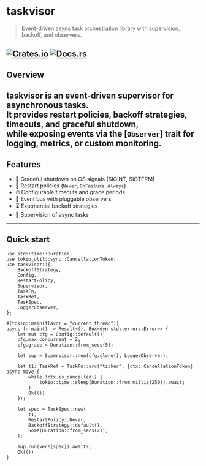 # taskvisor

> Event-driven async task orchestration library with supervision, backoff, and observers.

[![Crates.io](https://img.shields.io/crates/v/taskvisor.svg)](https://crates.io/crates/taskvisor)
[![Docs.rs](https://docs.rs/taskvisor/badge.svg)](https://docs.rs/taskvisor)
---

## Overview
**taskvisor** is an event-driven supervisor for asynchronous tasks.  
It provides **restart policies**, **backoff strategies**, **timeouts**, and **graceful shutdown**,  
while exposing events via the [`Observer`] trait for logging, metrics, or custom monitoring.
---

## Features
- 🛑 Graceful shutdown on OS signals (SIGINT, SIGTERM)
- 🔄 Restart policies (`Never`, `OnFailure`, `Always`)
- ⏱ Configurable timeouts and grace periods
- 📡 Event bus with pluggable observers
- ⏳ Exponential backoff strategies
- 🚦 Supervision of async tasks
---

## Quick start
```rust,no_run
use std::time::Duration;
use tokio_util::sync::CancellationToken;
use taskvisor::{
    BackoffStrategy, 
    Config, 
    RestartPolicy, 
    Supervisor, 
    TaskFn, 
    TaskRef, 
    TaskSpec, 
    LoggerObserver,
};

#[tokio::main(flavor = "current_thread")]
async fn main() -> Result<(), Box<dyn std::error::Error>> {
    let mut cfg = Config::default();
    cfg.max_concurrent = 2;
    cfg.grace = Duration::from_secs(5);

    let sup = Supervisor::new(cfg.clone(), LoggerObserver);

    let t1: TaskRef = TaskFn::arc("ticker", |ctx: CancellationToken| async move {
        while !ctx.is_cancelled() {
            tokio::time::sleep(Duration::from_millis(250)).await;
        }
        Ok(())
    });

    let spec = TaskSpec::new(
        t1,
        RestartPolicy::Never,
        BackoffStrategy::default(),
        Some(Duration::from_secs(2)),
    );

    sup.run(vec![spec]).await?;
    Ok(())
}